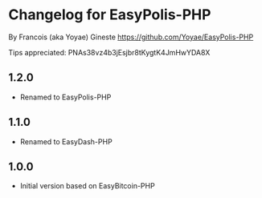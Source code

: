 # Changelog for EasyPolis-PHP
By Francois (aka Yoyae) Gineste
https://github.com/Yoyae/EasyPolis-PHP

Tips appreciated: PNAs38vz4b3jEsjbr8tKygtK4JmHwYDA8X


## 1.2.0 

* Renamed to EasyPolis-PHP

## 1.1.0 

* Renamed to EasyDash-PHP

## 1.0.0

* Initial version based on EasyBitcoin-PHP
